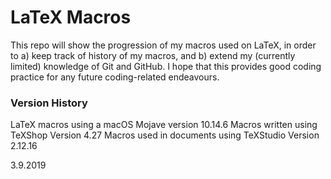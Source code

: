 # LaTeX Macros

This repo will show the progression of my macros used on LaTeX, in order to a) keep track of history of my macros, and b) extend my (currently limited) knowledge of Git and GitHub.  I hope that this provides good coding practice for any future coding-related endeavours.



### Version History

LaTeX macros using a macOS Mojave version 10.14.6 
Macros written using TeXShop Version 4.27
Macros used in documents using TeXStudio Version 2.12.16

3.9.2019

